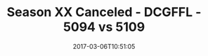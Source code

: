 ---
title: Season XX Canceled - DCGFFL - 5094 vs 5109
teams_score:
- team: 5094
  score:
- team: 5109
  score: 20
mvp: A. Hines (Crimson), S. Steinhardt (Yellow)
game-ball: M. Summerside (Crimson), S. Dickson (Yellow)
sportsperson: ''
season: 14
week: 1
date: '2017-03-06T10:51:05'
pageid: season-14-week-1-march-5-2016-5094-vs-5109
---